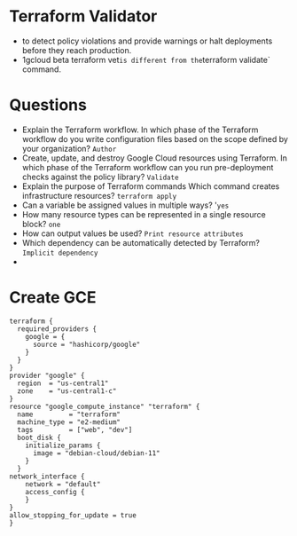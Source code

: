 # Terraform Validator 
- to detect policy violations and provide warnings or halt deployments before they reach production.
- 1gcloud beta terraform vet` is different from the `terraform validate` command.

# Questions

- Explain the Terraform workflow. In which phase of the Terraform workflow do you write configuration files based on the scope defined by your organization? `Author`
- Create, update, and destroy Google Cloud resources using Terraform. In which phase of the Terraform workflow can you run pre-deployment checks against the policy library? `Validate`
- Explain the purpose of Terraform commands Which command creates infrastructure resources? `terraform apply`
- Can a variable be assigned values in multiple ways? '`yes`
- How many resource types can be represented in a single resource block? `one`
- How can output values be used? `Print resource attributes`
- Which dependency can be automatically detected by Terraform? `Implicit dependency`
- 

# Create GCE
```
terraform {
  required_providers {
    google = {
      source = "hashicorp/google"
    }
  }
}
provider "google" {
  region  = "us-central1"
  zone    = "us-central1-c"
}
resource "google_compute_instance" "terraform" {
  name         = "terraform"
  machine_type = "e2-medium"
  tags         = ["web", "dev"]
  boot_disk {
    initialize_params {
      image = "debian-cloud/debian-11"
    }
  }
network_interface {
    network = "default"
    access_config {
    }
}
allow_stopping_for_update = true
}
```
